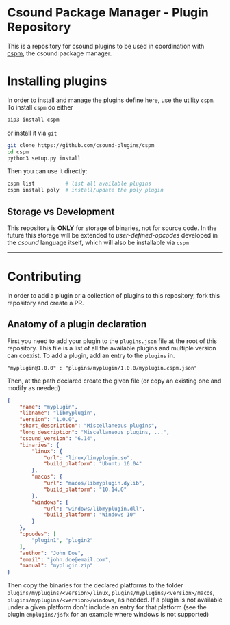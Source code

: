 # Csound Package Manager - Plugin Repository

This is a repository for csound plugins to be used in coordination
with [cspm], the csound package 
manager.

# Installing plugins

In order to install and manage the plugins define here, use the utility `cspm`. To
install `cspm` do either

```bash
pip3 install cspm
```

or install it via `git`

```bash
git clone https://github.com/csound-plugins/cspm
cd cspm
python3 setup.py install
```

Then you can use it directly:

```bash
cspm list          # list all available plugins
cspm install poly  # install/update the poly plugin
```

## Storage vs Development

This repository is **ONLY** for storage of binaries, not for source code. In the future
this storage will be extended to *user-defined-opcodes* developed in the *csound* language
itself, which will also be installable via `cspm`

-------

# Contributing

In order to add a plugin or a collection of plugins to this repository, fork
this repository and create a PR. 

## Anatomy of a plugin declaration

First you need to add your plugin to the `plugins.json` file at the root of this repository.
This file is a list of all the available plugins and multiple version can coexist.
To add a plugin, add an entry to the `plugins` in.


    "myplugin@1.0.0" : "plugins/myplugin/1.0.0/myplugin.cspm.json"


Then, at the path declared create the given file (or copy an existing one and modify as needed)

```json
{
    "name": "myplugin",
    "libname": "libmyplugin",
    "version": "1.0.0",
    "short_description": "Miscellaneous plugins",
    "long_description": "Miscellaneous plugins, ...",
    "csound_version": "6.14",
    "binaries": {
        "linux": {
            "url": "linux/limyplugin.so", 
            "build_platform": "Ubuntu 16.04"
        },
        "macos": {
            "url": "macos/libmyplugin.dylib",
            "build_platform": "10.14.0"
        },
        "windows": {
            "url": "windows/libmyplugin.dll",
            "build_platform": "Windows 10"
        }
    },
    "opcodes": [
        "plugin1", "plugin2"
    ],
    "author": "John Doe",
    "email": "john.doe@email.com",
    "manual": "myplugin.zip"
}

```

Then copy the binaries for the declared platforms to the folder `plugins/myplugins/<version>/linux`, 
`plugins/myplugins/<version>/macos`, `plugins/myplugins/<version>/windows`, as needed.
If a plugin is not available under a given platform don't include an entry for that platform
(see the plugin `emplugins/jsfx` for an example where windows is not supported)

 
[cspm]: https://github.com/csound-plugins/cspm